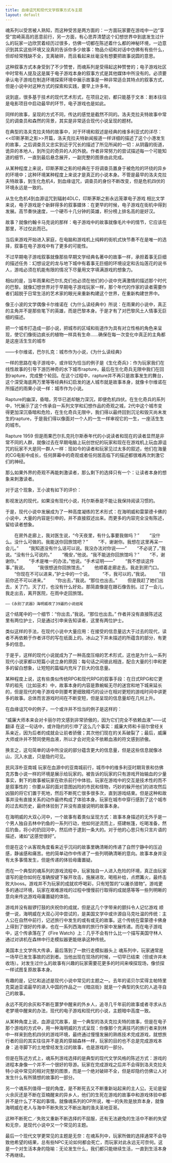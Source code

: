 ```yaml
---
title: 血缘诅咒和现代文学叙事方式与主题
layout: default
---
```


魂系列以受苦被人熟知，而这种受苦是两方面的：一方面玩家要在游戏中一边“享受”宫崎英高的恶意前行，另一方面，有心思弄清楚这个幻想世界中到底发生过什么的玩家一边欣赏着经历过很多，仿佛一切都在陈述着什么都的神秘环境，一边意识到其实这些环境又没真的告诉你多少故事：物品介绍和对话中仿佛有有些什么，但却经常残缺不全，支离破碎，而且看起来丝毫没有想要把故事说圆的意思。

这种叙事方式本身受到了不少赞誉，而魂系列是受得起这种赞誉的；电子游戏社区中时常有人提及这是属于电子游戏本身的叙事方式是其他媒体中所没有的。必须要承认电子游戏在制造环境探索环境中展示故事是一种非常适合其特点的叙事方式，但是小说中对这种方式的探索和实践，要早上许多年。

说到底，很多基于技术的现代艺术形式，在项目之初，都只能基于文本：剧本往往是电影项目中启动最早的环节，电子游戏也是如此。

同样的故事，呈现的方式不同，传达的感觉是截然不同的。洛夫克拉夫特故事中常见的调查员和森然的背景，其实是非常适合现代小说呈现的题材。

在典型的洛夫克拉夫特的故事中，对于环境和叙述是经典的维多利亚式的详尽：<<印斯茅斯之影>>开篇，洛夫克拉夫特新闻报道一样详细的描述了这个小港发生的故事，之后调查员又忠实到近乎冗长的描述了所见所闻的一切：从阴霾的街道，诡异的本地人，到所见的奇异的人的外貌。作者非常努力的尝试描述每一个可能知道的细节，一直到最后悬念展开，一副完整的图景由此完成。

从某种程度上来说，印斯茅斯之影的经典在于将调查员置身于被危险的环绕的异乡的环境中；这种环境某种程度上来说才是真正的小说本身。不管是最早的洛夫克拉夫特故事，到生化危机4，到血缘诅咒，调查员的身份不断改变，但是危机四伏的环境永远是一致的。

 
从生化危机4到血源诅咒到辐射4DLC，印斯茅斯之影永远笼罩电子游戏
相比文学来说，电子游戏是个新鲜得多的叙事媒体：在更早的时候，电子游戏在街机中得到发展。高节奏快速度，一个硬币十几分钟的英雄，积分榜上排名高的是好汉。

故事？就像约翰卡马克说的那样：电子游戏中的故事就像毛片中的情节，它应该在那里，不过仅此而已。

当后来游戏开始进入家庭，在电脑和游戏机上纯粹的街机式快节奏不在是唯一的选择，叙事在电子游戏中有了更多的可能性。

不过早期电子游戏叙事就像那些早期文学经典名著中的故事一样，承担着事无巨细的描述任务：幻想设定的龙与地下城中有着事无巨细的环境设定和舌灿莲花的说书人，游戏必须在机能有限的情况下尽量用文字填满游戏的想象力。

相似的是，当年雨果和巴尔扎克们也必须在他们的小说中充满激情的描述那个时代的巴黎。就像幻想世界对于早期电子游戏玩家一样，那个年代的作家的读者需要作者们超脱于日常生活的艺术家的眼光来重新构建这个世界，在重新构建世界中。

像王小波的文学偶像卡尔维诺在《为什么读经典中》所说：在雨果的小说中，真正的主角并不是那些笔下的英雄，而是巴黎本身。于是才有了对巴黎风土人情事无巨细的描述。

 

把一个城市打造成一部小说，把城市的区域和街道作为具有对立性格的角色来呈现，使它们像街边疯长的植物一样具有生命……确保在每一次变化中真正的主角都是这座活生生的城市

——卡尔维诺，巴尔扎克：城市作为小说，《为什么读经典》
 

一样的思路在电子游戏中，或许较为恰当的例子是《生化奇兵》：作为玩家我们在线性故事的引导下游历神奇的水下城市rapture，最后在生化奇兵无限中我们在回到rapture，完成整个轮回。在这个过程中，rapture并不再只是故事发生的舞台，这个深受海底两万里等等经典科幻启发的迷人城市就是故事本身，就像卡尔维诺在所描述的雨果小说一样：城市作为小说。

Rapture的幽深，昏暗，芳华已逝却魅力深沉，即便危机四伏。在生化奇兵的系列中，1代展示了这个传承自一系列文学和幻想作品的奇观之城，2代中这个城市变得更加深沉昏暗和危险，在生化奇兵无限中，我们得以最终回到沉沦和毁灭尚未发生的rapture，于是我们得以像面对一个人的一生一样审视它的一生，一座活生生的城市。

 
Rapture 1959
但是雨果巴尔扎克托尔斯泰年代的小说读者和现在的读者显然是非常不同的人群，就像过去在早期电脑上玩创世纪的玩家和现在在游戏机上玩血源诅咒的玩家不大是同一群人一样：现如今的读者和玩家见过太多的叙述，他们在海量的CG电影中成长，任何屏幕中的奇观或者任何居高临下的描述都很难再次刺激它们的神经。

那么如果外界的奇观不再能刺激读者，那么剩下的选择只有一个：让读者本身的想象来刺激读者。

对于这个现象，王小波有如下的评价：

影视发达的现代，如果没有现代小说，托尔斯泰是不能让我保持阅读习惯的。

于是，现代小说中发展成为了一种高度凝练的艺术形式：在海明威和雷蒙德卡佛的小说中，大量的内容是引申的，并不直接叙述出来。而更多的内容完全没有陈述，留给读者想象。

 

　　在房外走廊上，我对医生说，“今天夜里，有什么事要我做吗？”
　　“没什么。没什么可做的。我能送你回旅馆吧？”
　　“不，谢谢你。我想在这里再呆一会儿。”
　　“我知道没有什么话可以说。我没办法对你说——”
　　“不必说了，”我说。“没有什么可说的。”
　　“晚安，”他说。“我不能送你回旅馆吗？”
　　“不，谢谢你。”
　　“手术是唯一的办法，”他说。“手术证明——”
　　“我不想谈这件事，”我说。
　　“我很想送你回旅馆去。”
　　他顺着走廊走去。我走到房门口。
　　“你现在不可以进来，”护士中的一个说。
　　“不，我可以的，”我说。
　　“目前你还不可以进来。”
　　“你出去，”我说。“那位也出去。”
　　但是我赶了她们出去，关了门，灭了灯，也没有什么好处。那简直像是在跟石像告别。过了一会儿，我走出去，离开医院，在雨中走回旅馆。

    ——《永别了武器》海明威改了39遍的小说结尾

这个结尾中的一个细节：“你出去，”我说。“那位也出去。” 作者并没有直接陈述这里有两位护士，只是通过引申来告知读者，这里有两位护士。

类似这样的手法，在现代小说中大量应用：在接受的信息量远大于过去的现代，读者不再依赖于作者详尽的写在纸面上的。冰山之下并未描述的所蕴含的部分，有更多的信息。

于是乎，这样的现代小说就成为了一种高度压缩的艺术形式，这也是为什么一系列现代小说家都以短篇小说立身的原因：每句话之间彼此相连，配合大量的引申和更多的留白想象，让短短的篇幅内充斥了巨大的信息量。

某种程度上说，这有些类似传统RPG和现代RPG的叙事手段：在日式RPG和它更早的祖先（比如巫术）中，故事本身的内容是靠蜿蜒无尽的迷宫和地下城来延长的，但是现代的电子游戏中则要考更细致精巧的设计在相对更短的游戏时间中讲更多的故事。总体而言游戏时间在不断变短，但是呈现的信息量却在几何上升。

在血缘诅咒中的例子，一个或许并不恰当的例子是这样的：

 
“威廉大师本来会对卡丽尔符文感到非常骄傲的，因为它们完全不依赖血液”——试翻译
在这一句话中，或许隐约的引申了这么几个事实：威廉大师和卡丽尔曾经关系亲近，因为后者的成就会让前者骄傲；其次他们现在的关系破裂了；最后，威廉大师或许并不赞同使用血液，所以才会对完全不依赖血液的符文感到骄傲。

换言之，这句简单的话中所没说的部分蕴含更大的信息量，但是这些信息就像冰山，沉入水底，只是隐约可见。

 
民风淳朴亚南城
玩家在血源中的亚南城前行，城市中的维多利亚时期背景和仿佛克苏鲁小说一样的环境是展示给玩家的。被告诉的玩家的只有游戏开始输血的少量事实，剩下的故事被玩家在砍杀前行中体验。玩家在游戏中的交互是技术性的而不是叙事性的：你要从容的面对意图凶险的市民和怪物，巧妙的躲开他们的进攻然后凶狠的将它们置于死地，然后不断死亡很多很多次，直到游戏结束。但是这种和故事并没有直接关系的动作最终构成了体验本身。玩家在城市中穿行感到了这个城市的过去和历史，最终体验到了并没有直接说明的故事本身。

在海明威的大双心河中，一个故事有着类似呈现方式：故事本身描述的无外乎是一个男人独自去林中钓鱼的一系列行动，他如何逆流而上，搭建帐篷，吃喝准备，然后钓鱼，将小的扔回河中，然后终于逮到一条大的。对于他的心思只有只言片语的描述，诸如“这感觉很好”。

但是在这个从客观角度看来近乎沉闷的故事里确清晰的传递了自然宁静中的压迫感，静谧感和痛苦。他的简单动作中传递了一些列明确清晰的意向。故事本身并没有太多事情发生，但是传递的体验毋庸置疑。

而在一个典型的魂系列的游戏流程中，玩家独自一人进入危险的环境，真正由玩家谱写的是你如何在准确按键下躲开攻击，施展进攻，喝瓶补给，点燃篝火，最终击败大boss。游戏并不为玩家的成就欢呼喝彩，只有短暂的“以屠杀猎物”。游戏更多的通过环境，玩家在艰难游戏的过程中慢慢前行取得的成就感等等一些列明晰的意向来传达游戏毋庸置疑的体验。

 
游戏并没有敲锣打鼓的庆祝你的成就，但是这几个字带来的颤抖令人记忆游戏
顺便一说，海明威在大双心河中尝试的，是美国文学中或许源自马克吐温的传统：主人公在自然中前行，记述旅行中发生的或有或无的故事。这个传统在雷蒙德卡佛身上得到了很好的传承，也在一系列西海岸的旅行作家中发展传递。而在电子游戏中，这个传承落在了《Fire Watch》上：几乎不会有什么比一个描写美国守林人通过对讲机在森林中行走模拟器更能继承这种传统。

 
美国本土文学伟大传承，最后落到了一款行走模拟器头上
魂系列中，玩家通常是一场早已发生事故的迟到者。当他出现在现场的时候，一切早已结束（但或许并未收场）。对发生过什么的故事有兴趣的玩家需要花更多的时间来嗅探现场，像侦探一样试图复原故事本身。

有趣的是，记忆和追述是现代小说中常见的主题之一。去年的诺贝尔奖得主帕特里克莫迪亚诺最早的进入中国的作品之一《暗店街》就是一个典型的失忆的人追寻自己的故事。

永远不死的余灰和不断在噩梦中醒来的外乡人，追寻几千年前的故事或者寻求从古老梦境中醒来的办法，现代的电子游戏和现代的小说，主题暗中高度一致。

从某种角度上说，血源诅咒故事，是一个典型的洛夫克拉夫特的故事，但是在电子那个游戏的方式中，用一种海明威的方式呈现：你像那个充满技巧的旅行者来到林中一样来到危机四伏的游戏环境，最终通过慢慢发展的熟练技术完成游戏，就想旅行者的目的其实往往并不是真的穿越森林一样，玩家的目的也不总是完成游戏本身：追寻脚下的土地曾经发生过的故事，也是游戏的一部分。

但是在陈述方式上，魂系列游戏选择的是典型的现代文学风格的陈述方式：游戏的进程本身像一个并不一个很好的导游。玩家在完成游戏之后并不会得到洛夫克拉夫特小说中常见的相对完整的图景，而是一个绝对破碎不全，但是却隐约仿佛让人对发生什么有所猜想的故事的一部分。

另一个魂系列值得一提的角度，是不断死去又不断重新站起来的主人公。无论是留火余灰还是不断在亚楠醒来的异乡人，他们的生死在游戏的故事中和游戏体验中都并不是什么了不起的事情。就像魂系列的OP所说，唯一的失败是放弃本身，就像海明威在老人与海中不断失败又不断出海的渔夫圣地亚哥。

这种不断死亡／失败又重新不断选择的不屈服，还有无法避免的生活中不断的失望和无奈，是现代小说中又一个常见的主题。

最后一个现代文学更常见的主题是无奈：在魂系列中，玩家所做的选择通常不会导致他希望的结果，总有些NPC无论如何都会死亡，而玩家对此永远无可奈何。这是一个对生活本身的隐喻：无论发生什么，我们都只能继续生活，一直到生活本身不再继续。
